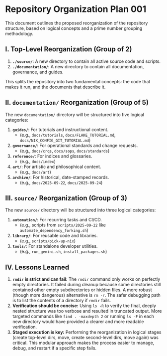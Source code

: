 # Repository Organization Plan 001

This document outlines the proposed reorganization of the repository structure, based on logical concepts and a prime number grouping methodology.

## I. Top-Level Reorganization (Group of 2)

1.  **`./source/`**: A new directory to contain all active source code and scripts.
2.  **`./documentation/`**: A new directory to contain all documentation, governance, and guides.

This splits the repository into two fundamental concepts: the code that makes it run, and the documents that describe it.

## II. `documentation/` Reorganization (Group of 5)

The new `documentation/` directory will be structured into five logical categories:

1.  **`guides/`**: For tutorials and instructional content.
    *   (e.g., `docs/tutorials`, `docs/FLAKE_TUTORIAL.md`, `docs/NIX_CONFIG_GIT_TUTORIAL.md`)
2.  **`governance/`**: For operational standards and change requests.
    *   (e.g., `docs/crqs`, `docs/sops`, `docs/standards`)
3.  **`reference/`**: For indices and glossaries.
    *   (e.g., `docs/index`)
4.  **`art/`**: For artistic and philosophical content.
    *   (e.g., `docs/art`)
5.  **`archive/`**: For historical, date-stamped records.
    *   (e.g., `docs/2025-09-22`, `docs/2025-09-24`)

## III. `source/` Reorganization (Group of 3)

The new `source/` directory will be structured into three logical categories:

1.  **`automation/`**: For recurring tasks and CI/CD.
    *   (e.g., scripts from `scripts/2025-09-22` like `automate_dependency_forking.sh`)
2.  **`library/`**: For reusable code and libraries.
    *   (e.g., `scripts/pick-up-nix`)
3.  **`tools/`**: For standalone developer utilities.
    *   (e.g., `run_gemini.sh`, `install_packages.sh`)

## IV. Lessons Learned

1.  **`rmdir` is strict and can fail:** The `rmdir` command only works on perfectly empty directories. It failed during cleanup because some directories still contained other empty subdirectories or hidden files. A more robust (though more dangerous) alternative is `rm -r`. The safer debugging path is to list the contents of a directory if `rmdir` fails.
2.  **Verification should be concise:** Using `ls -R` to verify the final, deeply nested structure was too verbose and resulted in truncated output. More targeted commands like `find . -maxdepth 2` or running `ls -F` in each new directory would have provided a clearer and more readable verification.
3.  **Staged execution is key:** Performing the reorganization in logical stages (create top-level dirs, move, create second-level dirs, move again) was critical. This modular approach makes the process easier to manage, debug, and restart if a specific step fails.
